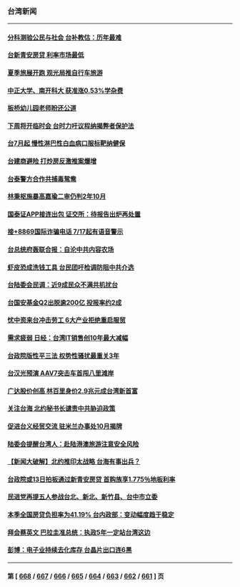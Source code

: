 ### 台湾新闻
---
#### [分科测验公民与社会 台补教估：历年最难](../../pages/ncid1349361/n14033690.md) 
#### [台新青安房贷 利率市场最低](../../pages/ncid1349361/n14033756.md) 
#### [夏季旅展开跑 观光局推自行车旅游](../../pages/ncid1349361/n14033698.md) 
#### [中正大学、南开科大 获准涨0.53%学杂费](../../pages/ncid1349361/n14033699.md) 
#### [板桥幼儿园老师盼还公道](../../pages/ncid1349361/n14033692.md) 
#### [下周将开临时会 台时力吁议程纳揭弊者保护法](../../pages/ncid1349361/n14033540.md) 
#### [台7月起 慢性淋巴性白血病口服标靶纳健保](../../pages/ncid1349361/n14033525.md) 
#### [台建商避险 打炒房反激推案爆增](../../pages/ncid1349361/n14033596.md) 
#### [台泰警方合作共捕毒鸳鸯](../../pages/ncid1349361/n14033639.md) 
#### [林秉枢施暴高嘉瑜二审仍判2年10月](../../pages/ncid1349361/n14033609.md) 
#### [国泰证APP接连出包 证交所：待报告出炉再处置](../../pages/ncid1349361/n14033654.md) 
#### [接+8869国际诈骗电话 7/17起有语音警示](../../pages/ncid1349361/n14033611.md) 
#### [台总统府轰联合报：自沦中共内容农场](../../pages/ncid1349361/n14033675.md) 
#### [虾皮恐成洗钱工具 台民团吁检调防阻中共介选](../../pages/ncid1349361/n14033655.md) 
#### [台陆委会民调：近9成民众不满共机扰台](../../pages/ncid1349361/n14033652.md) 
#### [台国安基金Q2出脱逾200亿 投报率约2成](../../pages/ncid1349361/n14033673.md) 
#### [忧中资来台冲击劳工 6大产业拒绝重启服贸](../../pages/ncid1349361/n14033644.md) 
#### [需求疲弱 日经：台湾IT销售创10年最大减幅](../../pages/ncid1349361/n14033641.md) 
#### [台政院版性平三法 权势性骚扰最重关3年](../../pages/ncid1349361/n14033643.md) 
#### [台汉光预演 AAV7突击车首闯八里滩岸](../../pages/ncid1349361/n14033645.md) 
#### [广达股价创高 林百里身价2.9兆元成台湾新首富](../../pages/ncid1349361/n14033647.md) 
#### [关注台海  北约秘书长谴责中共胁迫政策](../../pages/ncid1349361/n14033565.md) 
#### [促进台义经贸交流 驻米兰办事处10月揭牌](../../pages/ncid1349361/n14033577.md) 
#### [陆委会提醒台湾人：赴陆港澳旅游注意安全风险](../../pages/ncid1349361/n14033479.md) 
#### [【新闻大破解】北约推印太战略 台海有事出兵？](../../pages/ncid1349361/n14033056.md) 
#### [台政院或13日拍板通过新青安房贷 首购族享1.775％地板利率](../../pages/ncid1349361/n14032991.md) 
#### [民进党再提五人参战台北、新北、新竹县、台中市立委](../../pages/ncid1349361/n14032993.md) 
#### [本季全国房贷负担率为41.19% 台内政部：变动幅度趋于稳定](../../pages/ncid1349361/n14033003.md) 
#### [拜会蔡英文 巴拉圭准总统：执政5年一定站台湾这边](../../pages/ncid1349361/n14032998.md) 
#### [彭博：电子业持续去化库存 台晶片出口连6黑](../../pages/ncid1349361/n14032995.md) 

---
#### 第 [ [668](./668.md) / [667](./667.md) / [666](./666.md) / [665](./665.md) / [664](./664.md) / [663](./663.md) / [662](./662.md) / [661](./661.md) ] 页
